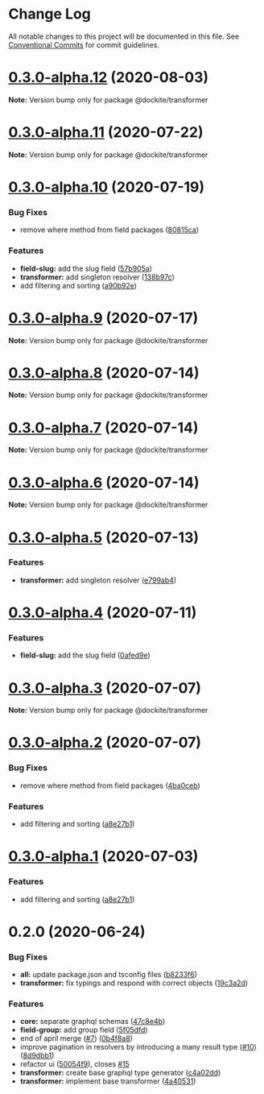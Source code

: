 # Change Log

All notable changes to this project will be documented in this file.
See [Conventional Commits](https://conventionalcommits.org) for commit guidelines.

# [0.3.0-alpha.12](https://github.com/dockite/dockite/compare/@dockite/transformer@0.3.0-alpha.11...@dockite/transformer@0.3.0-alpha.12) (2020-08-03)

**Note:** Version bump only for package @dockite/transformer





# [0.3.0-alpha.11](https://github.com/dockite/dockite/compare/@dockite/transformer@0.3.0-alpha.10...@dockite/transformer@0.3.0-alpha.11) (2020-07-22)

**Note:** Version bump only for package @dockite/transformer





# [0.3.0-alpha.10](https://github.com/dockite/dockite/compare/@dockite/transformer@0.2.0...@dockite/transformer@0.3.0-alpha.10) (2020-07-19)


### Bug Fixes

* remove where method from field packages ([80815ca](https://github.com/dockite/dockite/commit/80815caeddf977c6e061ec4d0cc4805f5cd5d87a))


### Features

* **field-slug:** add the slug field ([57b905a](https://github.com/dockite/dockite/commit/57b905af68ddd29b447294026594ff3fcc43c0e0))
* **transformer:** add singleton resolver ([138b97c](https://github.com/dockite/dockite/commit/138b97c2eb23475cd7cda264fc5117084f38418f))
* add filtering and sorting ([a90b92e](https://github.com/dockite/dockite/commit/a90b92e28d1dbc2b05dbfb4089923891cd94b900))





# [0.3.0-alpha.9](https://github.com/dockite/dockite/compare/@dockite/transformer@0.3.0-alpha.8...@dockite/transformer@0.3.0-alpha.9) (2020-07-17)

**Note:** Version bump only for package @dockite/transformer





# [0.3.0-alpha.8](https://github.com/dockite/dockite/compare/@dockite/transformer@0.3.0-alpha.7...@dockite/transformer@0.3.0-alpha.8) (2020-07-14)

**Note:** Version bump only for package @dockite/transformer





# [0.3.0-alpha.7](https://github.com/dockite/dockite/compare/@dockite/transformer@0.3.0-alpha.6...@dockite/transformer@0.3.0-alpha.7) (2020-07-14)

**Note:** Version bump only for package @dockite/transformer





# [0.3.0-alpha.6](https://github.com/dockite/dockite/compare/@dockite/transformer@0.3.0-alpha.5...@dockite/transformer@0.3.0-alpha.6) (2020-07-14)

**Note:** Version bump only for package @dockite/transformer





# [0.3.0-alpha.5](https://github.com/dockite/dockite/compare/@dockite/transformer@0.3.0-alpha.4...@dockite/transformer@0.3.0-alpha.5) (2020-07-13)


### Features

* **transformer:** add singleton resolver ([e799ab4](https://github.com/dockite/dockite/commit/e799ab45750385126742ae7238bc2d6487e965c4))





# [0.3.0-alpha.4](https://github.com/dockite/dockite/compare/@dockite/transformer@0.3.0-alpha.3...@dockite/transformer@0.3.0-alpha.4) (2020-07-11)


### Features

* **field-slug:** add the slug field ([0afed9e](https://github.com/dockite/dockite/commit/0afed9eb6294308960598c02de1dd985da6ab66d))





# [0.3.0-alpha.3](https://github.com/dockite/dockite/compare/@dockite/transformer@0.3.0-alpha.2...@dockite/transformer@0.3.0-alpha.3) (2020-07-07)

**Note:** Version bump only for package @dockite/transformer





# [0.3.0-alpha.2](https://github.com/dockite/dockite/compare/@dockite/transformer@0.2.0...@dockite/transformer@0.3.0-alpha.2) (2020-07-07)


### Bug Fixes

* remove where method from field packages ([4ba0ceb](https://github.com/dockite/dockite/commit/4ba0ceb0a97b4704a0be3d9637d6782bc5c4bc62))


### Features

* add filtering and sorting ([a8e27b1](https://github.com/dockite/dockite/commit/a8e27b14ada9ec485411520f4c62db8d7958c681))





# [0.3.0-alpha.1](https://github.com/dockite/dockite/compare/@dockite/transformer@0.2.0...@dockite/transformer@0.3.0-alpha.1) (2020-07-03)


### Features

* add filtering and sorting ([a8e27b1](https://github.com/dockite/dockite/commit/a8e27b14ada9ec485411520f4c62db8d7958c681))





# 0.2.0 (2020-06-24)


### Bug Fixes

* **all:** update package.json and tsconfig files ([b8233f6](https://github.com/dockite/dockite/commit/b8233f6a93885dd9adbd835a77c86c745a1f417f))
* **transformer:** fix typings and respond with correct objects ([19c3a2d](https://github.com/dockite/dockite/commit/19c3a2d55d3c6d139025c3946978625f52a4ea59))


### Features

* **core:** separate graphql schemas ([47c8e4b](https://github.com/dockite/dockite/commit/47c8e4bd6c30460d8d5f3c59311fee39f122a299))
* **field-group:** add group field ([5f05dfd](https://github.com/dockite/dockite/commit/5f05dfda7a00a5193d4cdd322b929d3cd27d95ac))
* end of april merge  ([#7](https://github.com/dockite/dockite/issues/7)) ([0b4f8a8](https://github.com/dockite/dockite/commit/0b4f8a8ebd6da6118eee6e219817d7c85d611200))
* improve pagination in resolvers by introducing a many result type ([#10](https://github.com/dockite/dockite/issues/10)) ([8d9dbb1](https://github.com/dockite/dockite/commit/8d9dbb1663d97fe4cb533f9d0b2d06cb247c2654))
* refactor ui ([50054f9](https://github.com/dockite/dockite/commit/50054f980c990822e7e6ceffe05d0799f2e5dcd5)), closes [#15](https://github.com/dockite/dockite/issues/15)
* **transformer:** create base graphql type generator ([c4a02dd](https://github.com/dockite/dockite/commit/c4a02dd6df687e13c2540b3c337b11270410e41c))
* **transformer:** implement base transformer ([4a40531](https://github.com/dockite/dockite/commit/4a40531f7e7af06a40fcb6589298c152bc2e821e))
